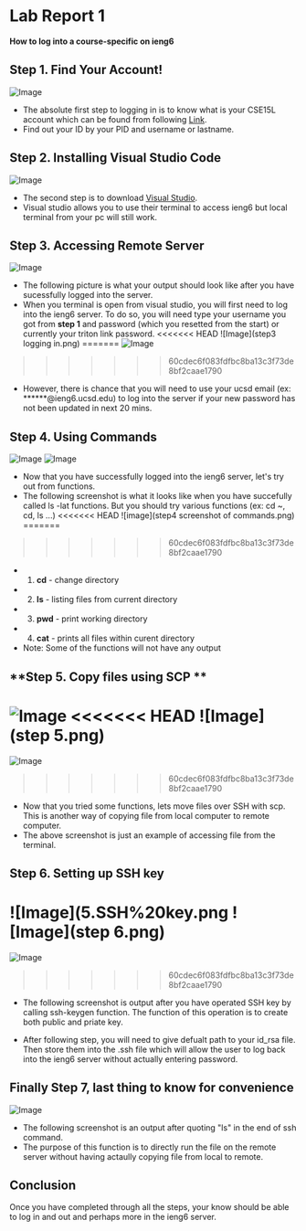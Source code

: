 # Lab Report 1

**How to log into a course-specific on ieng6**

## **Step 1. Find Your Account!**


![Image](1.1first.png)
- The absolute first step to logging in is to know what is your CSE15L account which can be found from following [Link](https://sdacs.ucsd.edu/~icc/index.php).
- Find out your ID by your PID and username or lastname.


## **Step 2. Installing Visual Studio Code**
![Image](1.VScode.png)
- The second step is to download [Visual Studio](https://visualstudio.microsoft.com/downloads/).
- Visual studio allows you to use their terminal to access ieng6 but local terminal from your pc will still work. 

## **Step 3. Accessing Remote Server**
![Image](2.remoteConnecting.png)
- The following picture is what your output should look like after you have sucessfully logged into the server.
- When you terminal is open from visual studio, you will first need to log into the ieng6 server. To do so, you will need type your username you got from **step 1** and password (which you resetted from the start) or currently your triton link password. 
<<<<<<< HEAD
![Image](step3 logging in.png)
=======
![Image](step3.png)
>>>>>>> 60cdec6f083fdfbc8ba13c3f73de8bf2caae1790
- However, there is chance that you will need to use your ucsd email 
(ex: ******@ieng6.ucsd.edu) to log into the server if your new password has not been updated in next 20 mins.

## **Step 4. Using Commands**
![Image](3.RunSomeCommands.png)
![Image](step4.png)
- Now that you have successfully logged into the ieng6 server, let's try out from functions. 
- The following screenshot is what it looks like when you have succefully called ls -lat functions. But you should try various functions (ex: cd ~, cd, ls <directory>...)
<<<<<<< HEAD
![image](step4 screenshot of commands.png)
=======
>>>>>>> 60cdec6f083fdfbc8ba13c3f73de8bf2caae1790
- 1. **cd** - change directory
- 2. **ls** - listing files from current directory
- 3. **pwd** - print working directory
- 4. **cat** - prints all files within curent directory
- Note: Some of the functions will not have any output


## **Step 5. Copy files using SCP **
![Image](4.Moving%20files%20over%20ssh%20with%20scp.png)
<<<<<<< HEAD
![Image](step 5.png)
=======
![Image](step5.png)

>>>>>>> 60cdec6f083fdfbc8ba13c3f73de8bf2caae1790
- Now that you tried some functions, lets move files over SSH with scp. This is another way of copying file from local computer to remote computer. 
- The above screenshot is just an example of accessing file from the terminal. 


## **Step 6. Setting up SSH key**
![Image](5.SSH%20key.png
![Image](step 6.png)
=======
![Image](step6.png)
>>>>>>> 60cdec6f083fdfbc8ba13c3f73de8bf2caae1790
- The following screenshot is output after you have operated SSH key by calling ssh-keygen function. The function of this operation is to create both public and priate key.

- After following step, you will need to give defualt path to your id_rsa file. Then store them into the .ssh file which will allow the user to log back into the ieng6 server without actually entering password.

## **Finally Step 7, last thing to know for convenience**
![Image](6.Optimizing.png)
- The following screenshot is an output after quoting "ls" in the end of ssh command. 
- The purpose of this function is to directly run the file on the remote server without having actaully copying file from local to remote. 
  
 ## **Conclusion**
 Once you have completed through all the steps, your know should be able to log in and out and perhaps more in the ieng6 server. 
